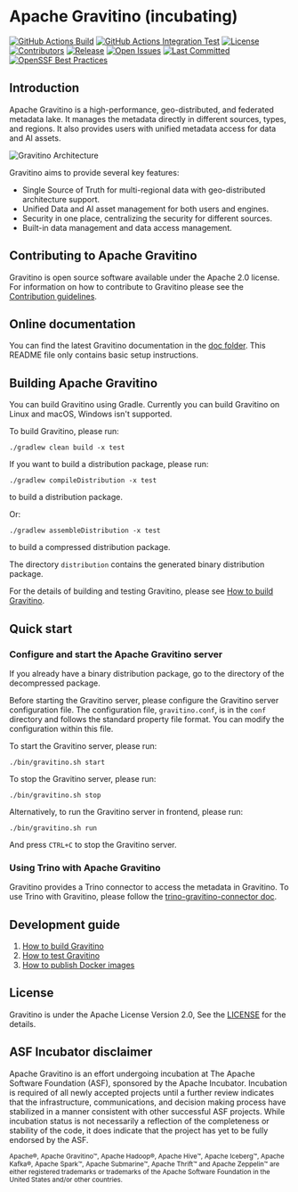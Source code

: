 <!--
  Licensed to the Apache Software Foundation (ASF) under one
  or more contributor license agreements.  See the NOTICE file
  distributed with this work for additional information
  regarding copyright ownership.  The ASF licenses this file
  to you under the Apache License, Version 2.0 (the
  "License"); you may not use this file except in compliance
  with the License.  You may obtain a copy of the License at

   http://www.apache.org/licenses/LICENSE-2.0

  Unless required by applicable law or agreed to in writing,
  software distributed under the License is distributed on an
  "AS IS" BASIS, WITHOUT WARRANTIES OR CONDITIONS OF ANY
  KIND, either express or implied.  See the License for the
  specific language governing permissions and limitations
  under the License.
-->

# Apache Gravitino (incubating)

[![GitHub Actions Build](https://github.com/apache/gravitino/actions/workflows/build.yml/badge.svg)](https://github.com/apache/gravitino/actions/workflows/build.yml)
[![GitHub Actions Integration Test](https://github.com/apache/gravitino/actions/workflows/integration-test.yml/badge.svg)](https://github.com/apache/gravitino/actions/workflows/integration-test.yml)
[![License](https://img.shields.io/github/license/apache/gravitino)](https://github.com/apache/gravitino/blob/main/LICENSE)
[![Contributors](https://img.shields.io/github/contributors/apache/gravitino)](https://github.com/apache/gravitino/graphs/contributors)
[![Release](https://img.shields.io/github/v/release/apache/gravitino)](https://github.com/apache/gravitino/releases)
[![Open Issues](https://img.shields.io/github/issues-raw/apache/gravitino)](https://github.com/apache/gravitino/issues)
[![Last Committed](https://img.shields.io/github/last-commit/apache/gravitino)](https://github.com/apache/gravitino/commits/main/)
[![OpenSSF Best Practices](https://www.bestpractices.dev/projects/8358/badge)](https://www.bestpractices.dev/projects/8358)

## Introduction

Apache Gravitino is a high-performance, geo-distributed, and federated metadata lake. It manages the metadata directly in different sources, types, and regions. It also provides users with unified metadata access for data and AI assets.

![Gravitino Architecture](docs/assets/gravitino-architecture.png)

Gravitino aims to provide several key features:

- Single Source of Truth for multi-regional data with geo-distributed architecture support.
- Unified Data and AI asset management for both users and engines.
- Security in one place, centralizing the security for different sources.
- Built-in data management and data access management.

## Contributing to Apache Gravitino

Gravitino is open source software available under the Apache 2.0 license. For information on how to contribute to Gravitino please see the [Contribution guidelines](CONTRIBUTING.md).

## Online documentation

You can find the latest Gravitino documentation in the [doc folder](docs). This README file only contains basic setup instructions.

## Building Apache Gravitino

You can build Gravitino using Gradle. Currently you can build Gravitino on Linux and macOS, Windows isn't supported.

To build Gravitino, please run:

```shell
./gradlew clean build -x test
```

If you want to build a distribution package, please run:

```shell
./gradlew compileDistribution -x test
```

to build a distribution package.

Or:

```shell
./gradlew assembleDistribution -x test
```

to build a compressed distribution package.

The directory `distribution` contains the generated binary distribution package.

For the details of building and testing Gravitino, please see [How to build Gravitino](docs/how-to-build.md).

## Quick start

### Configure and start the Apache Gravitino server

If you already have a binary distribution package, go to the directory of the decompressed package.

Before starting the Gravitino server, please configure the Gravitino server configuration file. The
configuration file, `gravitino.conf`, is in the `conf` directory and follows the standard property file format. You can modify the configuration within this file.

To start the Gravitino server, please run:

```shell
./bin/gravitino.sh start
```

To stop the Gravitino server, please run:

```shell
./bin/gravitino.sh stop
```

Alternatively, to run the Gravitino server in frontend, please run:

```shell
./bin/gravitino.sh run
```

And press `CTRL+C` to stop the Gravitino server.

### Using Trino with Apache Gravitino

Gravitino provides a Trino connector to access the metadata in Gravitino. To use Trino with Gravitino, please follow the [trino-gravitino-connector doc](docs/trino-connector/index.md).

## Development guide

1. [How to build Gravitino](docs/how-to-build.md)
2. [How to test Gravitino](docs/how-to-test.md)
3. [How to publish Docker images](docs/publish-docker-images.md)

## License

Gravitino is under the Apache License Version 2.0, See the [LICENSE](LICENSE) for the details.

## ASF Incubator disclaimer

Apache Gravitino is an effort undergoing incubation at The Apache Software Foundation (ASF), sponsored by the Apache Incubator. Incubation is required of all newly accepted projects until a further review indicates that the infrastructure, communications, and decision making process have stabilized in a manner consistent with other successful ASF projects. While incubation status is not necessarily a reflection of the completeness or stability of the code, it does indicate that the project has yet to be fully endorsed by the ASF.

<sub>Apache®, Apache Gravitino&trade;, Apache Hadoop&reg;, Apache Hive&trade;, Apache Iceberg&trade;, Apache Kafka&reg;, Apache Spark&trade;, Apache Submarine&trade;, Apache Thrift&trade; and Apache Zeppelin&trade; are either registered trademarks or trademarks of the Apache Software Foundation in the United States and/or other countries.</sub>
